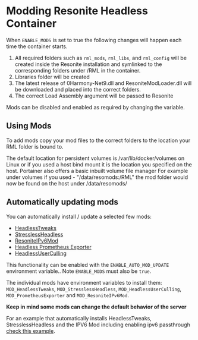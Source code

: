 # Modding Resonite Headless Container
When `ENABLE_MODS` is set to true the following changes will happen each time the container starts. 

1. All required folders such as `rml_mods`, `rml_libs`, and `rml_config` will be created inside the Resonite installation and symlinked to the corresponding folders under /RML in the container.
2. Libraries folder will be created
3. The latest release of 0Harmony-Net9.dll and ResoniteModLoader.dll will be downloaded and placed into the correct folders.
4. The correct Load Assembly argument will be passed to Resonite

Mods can be disabled and enabled as required by changing the variable.

## Using Mods
To add mods copy your mod files to the correct folders to the location your RML folder is bound to. 

The default location for persistent volumes is /var/lib/docker/volumes on Linux or if you used a host bind mount it is the location you specified on the host. Portainer also offers a basic inbuilt volume file manager
For example under volumes if you used - "/data/resomods:/RML" the mod folder would now be found on the host under /data/resomods/ 

## Automatically updating mods
You can automatically install / update a selected few mods:

- [HeadlessTweaks](https://github.com/New-Project-Final-Final-WIP/HeadlessTweaks)
- [StresslessHeadless](https://github.com/Raidriar796/StresslessHeadless)
- [ResoniteIPv6Mod](https://github.com/bontebok/ResoniteIPv6Mod)
- [Headless Prometheus Exporter](https://g.j4.lc/general-stuff/resonite/headless-prometheus-exporter)
- [HeadlessUserCulling](https://github.com/Raidriar796/HeadlessUserCulling)

This functionality can be enabled with the `ENABLE_AUTO_MOD_UPDATE` environment variable.. Note `ENABLE_MODS` must also be `true`.

The individual mods have environment variables to install them: `MOD_HeadlessTweaks`, `MOD_StresslessHeadless`, `MOD_HeadlessUserCulling`, `MOD_PrometheusExporter` and `MOD_ResoniteIPv6Mod`.

**Keep in mind some mods can change the default behavior of the server**

For an example that automatically installs HeadlessTweaks, StresslessHeadless and the IPV6 Mod including enabling ipv6 passthrough [check this example](../examples/automod-example.md).
